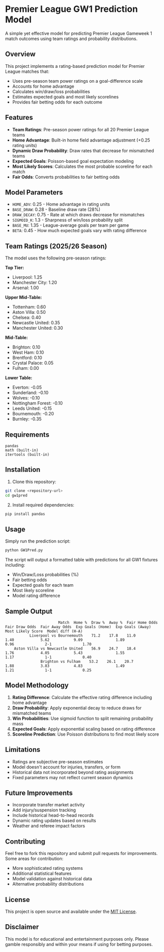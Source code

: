 # Premier League GW1 Prediction Model

A simple yet effective model for predicting Premier League Gameweek 1 match outcomes using team ratings and probability distributions.

## Overview

This project implements a rating-based prediction model for Premier League matches that:
- Uses pre-season team power ratings on a goal-difference scale
- Accounts for home advantage
- Calculates win/draw/loss probabilities
- Estimates expected goals and most likely scorelines
- Provides fair betting odds for each outcome

## Features

- **Team Ratings**: Pre-season power ratings for all 20 Premier League teams
- **Home Advantage**: Built-in home field advantage adjustment (+0.25 rating units)
- **Dynamic Draw Probability**: Draw rates that decrease for mismatched teams
- **Expected Goals**: Poisson-based goal expectation modeling
- **Most Likely Scores**: Calculates the most probable scoreline for each match
- **Fair Odds**: Converts probabilities to fair betting odds

## Model Parameters

- `HOME_ADV`: 0.25 - Home advantage in rating units
- `BASE_DRAW`: 0.28 - Baseline draw rate (28%)
- `DRAW_DECAY`: 0.75 - Rate at which draws decrease for mismatches
- `SIGMOID_K`: 1.3 - Sharpness of win/loss probability split
- `BASE_MU`: 1.35 - League-average goals per team per game
- `BETA`: 0.45 - How much expected goals vary with rating difference

## Team Ratings (2025/26 Season)

The model uses the following pre-season ratings:

**Top Tier:**
- Liverpool: 1.25
- Manchester City: 1.20
- Arsenal: 1.00

**Upper Mid-Table:**
- Tottenham: 0.60
- Aston Villa: 0.50
- Chelsea: 0.40
- Newcastle United: 0.35
- Manchester United: 0.30

**Mid-Table:**
- Brighton: 0.10
- West Ham: 0.10
- Brentford: 0.10
- Crystal Palace: 0.05
- Fulham: 0.00

**Lower Table:**
- Everton: -0.05
- Sunderland: -0.10
- Wolves: -0.10
- Nottingham Forest: -0.10
- Leeds United: -0.15
- Bournemouth: -0.20
- Burnley: -0.35

## Requirements

```
pandas
math (built-in)
itertools (built-in)
```

## Installation

1. Clone this repository:
```bash
git clone <repository-url>
cd gw1pred
```

2. Install required dependencies:
```bash
pip install pandas
```

## Usage

Simply run the prediction script:

```bash
python GW1Pred.py
```

The script will output a formatted table with predictions for all GW1 fixtures including:
- Win/Draw/Loss probabilities (%)
- Fair betting odds
- Expected goals for each team
- Most likely scoreline
- Model rating difference

## Sample Output

```
                        Match  Home %  Draw %  Away %  Fair Home Odds  Fair Draw Odds  Fair Away Odds  Exp Goals (Home)  Exp Goals (Away) Most Likely Score  Model diff (H-A)
           Liverpool vs Bournemouth    71.2    17.8    11.0            1.40            5.62           9.09               1.89              0.96              2-1              1.70
    Aston Villa vs Newcastle United    56.9    24.7    18.4            1.76            4.05           5.43               1.55              1.17              1-1              0.40
                Brighton vs Fulham    53.2    26.1    20.7            1.88            3.83           4.83               1.49              1.21              1-1              0.25
```

## Model Methodology

1. **Rating Difference**: Calculate the effective rating difference including home advantage
2. **Draw Probability**: Apply exponential decay to reduce draws for mismatched teams
3. **Win Probabilities**: Use sigmoid function to split remaining probability mass
4. **Expected Goals**: Apply exponential scaling based on rating difference
5. **Scoreline Prediction**: Use Poisson distributions to find most likely score

## Limitations

- Ratings are subjective pre-season estimates
- Model doesn't account for injuries, transfers, or form
- Historical data not incorporated beyond rating assignments
- Fixed parameters may not reflect current season dynamics

## Future Improvements

- Incorporate transfer market activity
- Add injury/suspension tracking
- Include historical head-to-head records
- Dynamic rating updates based on results
- Weather and referee impact factors

## Contributing

Feel free to fork this repository and submit pull requests for improvements. Some areas for contribution:
- More sophisticated rating systems
- Additional statistical features
- Model validation against historical data
- Alternative probability distributions

## License

This project is open source and available under the [MIT License](LICENSE).

## Disclaimer

This model is for educational and entertainment purposes only. Please gamble responsibly and within your means if using for betting purposes.
